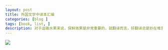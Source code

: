 ```yaml
---
layout: post
title: 外国文学中译本汇编
categories: [blog ]
tags: [book, list, ]
description: 对于运输水果来说，保鲜效果是非常重要的，就翻译而言，好翻译总是妙在难言。
---
```


![](http://img0.bdstatic.com/img/image/shouye/xiaoxiao/%E5%8A%A8%E7%89%A9527.jpg)
